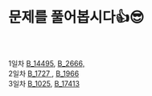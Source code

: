 # 문제를 풀어봅시다👍😎
<br><br>
1일차 <a href ="B_14495.java" > B_14495</a>, <a href ="B_2666.java" > B_2666,</a><br>
2일차 <a href ="B_1727.java" > B_1727 </a>, <a href ="B_1966.java" > B_1966</a><br>
3일차 <a href ="B_1025.java" > B_1025</a>, <a href ="B_17413.java" > B_17413 </a> <br>
